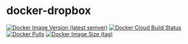 # docker-dropbox

[![Docker Image Version (latest semver)](https://img.shields.io/docker/v/klieber/docker-dropbox?sort=semver)](https://github.com/klieber/docker-dropbox/releases)
[![Docker Cloud Build Status](https://img.shields.io/docker/cloud/build/klieber/docker-dropbox)](https://hub.docker.com/r/klieber/docker-dropbox/builds)
[![Docker Pulls](https://img.shields.io/docker/pulls/klieber/docker-dropbox)](https://hub.docker.com/r/klieber/docker-dropbox)
[![Docker Image Size (tag)](https://img.shields.io/docker/image-size/klieber/docker-dropbox/latest)](https://hub.docker.com/r/klieber/docker-dropbox/tags)
